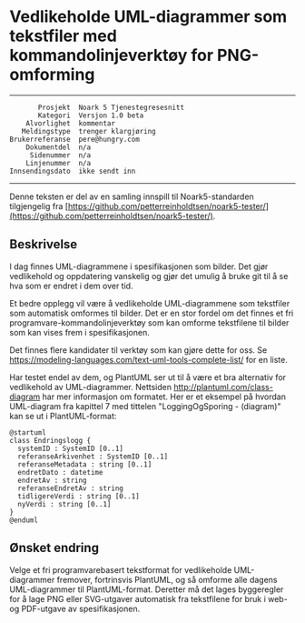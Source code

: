 Vedlikeholde UML-diagrammer som tekstfiler med kommandolinjeverktøy for PNG-omforming
=====================================================================================

 ------------------  ---------------------------------
           Prosjekt  Noark 5 Tjenestegresesnitt
           Kategori  Versjon 1.0 beta
        Alvorlighet  kommentar
       Meldingstype  trenger klargjøring
    Brukerreferanse  pere@hungry.com
        Dokumentdel  n/a
         Sidenummer  n/a
        Linjenummer  n/a
    Innsendingsdato  ikke sendt inn
 ------------------  ---------------------------------

Denne teksten er del av en samling innspill til Noark5-standarden
tilgjengelig fra [https://github.com/petterreinholdtsen/noark5-tester/](https://github.com/petterreinholdtsen/noark5-tester/).

Beskrivelse
-----------

I dag finnes UML-diagrammene i spesifikasjonen som bilder.  Det gjør
vedlikehold og oppdatering vanskelig og gjør det umulig å bruke git
til å se hva som er endret i dem over tid.

Et bedre opplegg vil være å vedlikeholde UML-diagrammene som
tekstfiler som automatisk omformes til bilder.  Det er en stor fordel
om det finnes et fri programvare-kommandolinjeverktøy som kan omforme
tekstfilene til bilder som kan vises frem i spesifikasjonen.

Det finnes flere kandidater til verktøy som kan gjøre dette for oss.
Se https://modeling-languages.com/text-uml-tools-complete-list/ for en
liste.

Har testet endel av dem, og PlantUML ser ut til å være et bra
alternativ for vedlikehold av UML-diagrammer.  Nettsiden
http://plantuml.com/class-diagram har mer informasjon om formatet.
Her er et eksempel på hvordan UML-diagram fra kapittel 7 med tittelen
"LoggingOgSporing - (diagram)" kan se ut i PlantUML-format:

```
@startuml
class Endringslogg {
  systemID : SystemID [0..1]
  referanseArkivenhet : SystemID [0..1] 
  referanseMetadata : string [0..1]
  endretDato : datetime
  endretAv : string
  referanseEndretAv : string
  tidligereVerdi : string [0..1]
  nyVerdi : string [0..1]
}
@enduml
```

Ønsket endring
--------------

Velge et fri programvarebasert tekstformat for vedlikeholde
UML-diagrammer fremover, fortrinsvis PlantUML, og så omforme alle
dagens UML-diagrammer til PlantUML-format.  Deretter må det lages
byggeregler for å lage PNG eller SVG-utgaver automatisk fra
tekstfilene for bruk i web- og PDF-utgave av spesifikasjonen.
